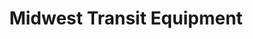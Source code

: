 ---
title: "Midwest Transit Equipment"
url: /milwaukee/midwest-transit-equipment/
shop: Autohaus
---